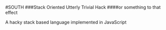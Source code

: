 #SOUTH
###Stack Oriented Utterly Trivial Hack
####or something to that effect

A hacky stack based language implemented in JavaScript
